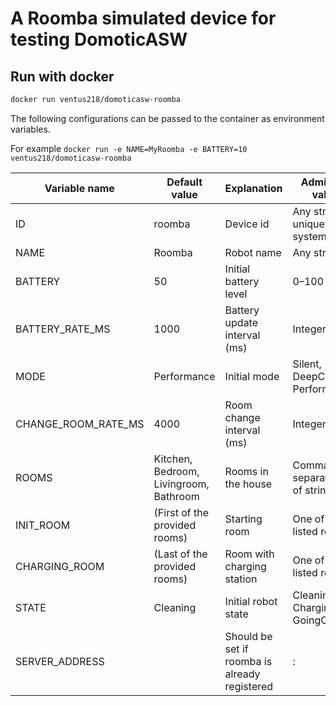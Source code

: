 # A Roomba simulated device for testing DomoticASW

## Run with docker

```sh
docker run ventus218/domoticasw-roomba
```

The following configurations can be passed to the container as environment variables.

For example `docker run -e NAME=MyRoomba -e BATTERY=10 ventus218/domoticasw-roomba`

| Variable name       | Default value                          | Explanation                                   | Admissible values                 |
| ------------------- | -------------------------------------- | --------------------------------------------- | --------------------------------- |
| ID                  | roomba                                 | Device id                                     | Any string unique in the system   |
| NAME                | Roomba                                 | Robot name                                    | Any string                        |
| BATTERY             | 50                                     | Initial battery level                         | 0–100                             |
| BATTERY_RATE_MS     | 1000                                   | Battery update interval (ms)                  | Integers >= 0                     |
| MODE                | Performance                            | Initial mode                                  | Silent, DeepCleaning, Performance |
| CHANGE_ROOM_RATE_MS | 4000                                   | Room change interval (ms)                     | Integers >= 0                     |
| ROOMS               | Kitchen, Bedroom, Livingroom, Bathroom | Rooms in the house                            | Comma-separated list of strings   |
| INIT_ROOM           | (First of the provided rooms)          | Starting room                                 | One of the listed rooms           |
| CHARGING_ROOM       | (Last of the provided rooms)           | Room with charging station                    | One of the listed rooms           |
| STATE               | Cleaning                               | Initial robot state                           | Cleaning, Charging, GoingCharging |
| SERVER_ADDRESS      |                                        | Should be set if roomba is already registered | <host>:<port>                     |
